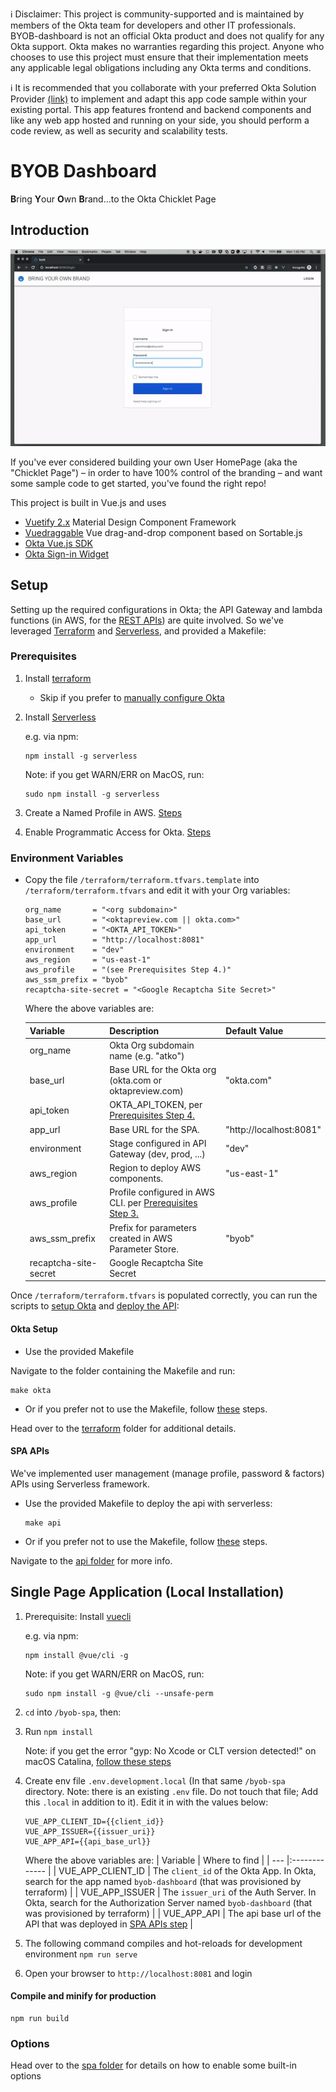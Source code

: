 ℹ️ Disclaimer: This project is community-supported and is maintained by members of the Okta team for developers and other IT professionals. BYOB-dashboard is not an official Okta product and does not qualify for any Okta support. Okta makes no warranties regarding this project. Anyone who chooses to use this project must ensure that their implementation meets any applicable legal obligations including any Okta terms and conditions.

ℹ️ It is recommended that you collaborate with your preferred Okta Solution Provider [(link)](https://www.okta.com/partners/meet-our-partners/?field_partner_type_tid=8101&field_solutions_target_id=6061) to implement and adapt this app code sample within your existing portal. This app features frontend and backend components and like any web app hosted and running on your side, you should perform a code review, as well as security and scalability tests.

# BYOB Dashboard

**B**ring **Y**our **O**wn **B**rand...to the Okta Chicklet Page

## Introduction

![alt text](images/byob-demo.gif)

If you've ever considered building your own User HomePage (aka the "Chicklet Page") – in order to have 100% control of the branding – and want some sample code to get started, you've found the right repo!

This project is built in Vue.js and uses

- [Vuetify 2.x](https://vuetifyjs.com/en/) Material Design Component Framework
- [Vuedraggable](https://github.com/SortableJS/Vue.Draggable) Vue drag-and-drop component based on Sortable.js
- [Okta Vue.js SDK](https://github.com/okta/okta-oidc-js/tree/master/packages/okta-vue)
- [Okta Sign-in Widget](https://github.com/okta/okta-signin-widget)

## Setup

Setting up the required configurations in Okta; the API Gateway and lambda functions (in AWS, for the [REST APIs](/byob-api)) are quite involved. So we've leveraged [Terraform](https://www.terraform.io/) and [Serverless](https://www.serverless.com), and provided a Makefile:

### Prerequisites

1. Install [terraform](https://learn.hashicorp.com/terraform/getting-started/install)

   - Skip if you prefer to [manually configure Okta](/terraform#manually-configure-okta)

2. Install [Serverless](https://www.serverless.com/framework/docs/getting-started/)

   e.g. via npm:

   ```
   npm install -g serverless
   ```

   Note: if you get WARN/ERR on MacOS, run:

   ```
   sudo npm install -g serverless
   ```

3. Create a Named Profile in AWS. [Steps](https://docs.idp.rocks/setup/#create-named-profile-in-aws-cli)
4. Enable Programmatic Access for Okta. [Steps](https://docs.idp.rocks/setup/#enable-programmatic-access-to-okta)

### Environment Variables

* Copy the file `/terraform/terraform.tfvars.template` into `/terraform/terraform.tfvars` and edit it with your Org variables:

    ```
    org_name       = "<org subdomain>"
    base_url       = "<oktapreview.com || okta.com>"
    api_token      = "<OKTA_API_TOKEN>"
    app_url        = "http://localhost:8081"
    environment    = "dev"
    aws_region     = "us-east-1"
    aws_profile    = "(see Prerequisites Step 4.)"
    aws_ssm_prefix = "byob"
    recaptcha-site-secret = "<Google Recaptcha Site Secret>"
    ```

    Where the above variables are: <a name="variable-names"></a>

    | Variable              | Description                                                                | Default Value           |
    | --------------------- | :------------------------------------------------------------------------- | ----------------------- |
    | org_name              | Okta Org subdomain name (e.g. "atko")                                      |                         |
    | base_url              | Base URL for the Okta org (okta.com or oktapreview.com)                    | "okta.com"              |
    | api_token             | OKTA_API_TOKEN, per [Prerequisites Step 4.](#prerequisites)                |                         |
    | app_url               | Base URL for the SPA.                                                      | "http://localhost:8081" |
    | environment           | Stage configured in API Gateway (dev, prod, ...)                           | "dev"                   |
    | aws_region            | Region to deploy AWS components.                                           | "us-east-1"             |
    | aws_profile           | Profile configured in AWS CLI. per [Prerequisites Step 3.](#prerequisites) |                         |
    | aws_ssm_prefix        | Prefix for parameters created in AWS Parameter Store.                      | "byob"                  |
    | recaptcha-site-secret | Google Recaptcha Site Secret                                               |                         |


Once `/terraform/terraform.tfvars` is populated correctly, you can run the scripts to [setup Okta](#okta-setup) and [deploy the API](#spa-apis):

#### Okta Setup

- Use the provided Makefile

Navigate to the folder containing the Makefile and run:

  ```
  make okta
  ```

- Or if you prefer not to use the Makefile, follow [these](terraform#run-terraform) steps.

Head over to the [terraform](/terraform) folder for additional details.

#### SPA APIs

We've implemented user management (manage profile, password & factors) APIs using Serverless framework.

- Use the provided Makefile to deploy the api with serverless:

  ```
  make api
  ```

- Or if you prefer not to use the Makefile, follow [these](byob-api#deploy) steps.

Navigate to the [api folder](/byob-api) for more info.

## Single Page Application (Local Installation)

1. Prerequisite: Install [vuecli](https://cli.vuejs.org/#getting-started)

   e.g. via npm:

   ```
   npm install @vue/cli -g
   ```

   Note: if you get WARN/ERR on MacOS, run:

   ```
   sudo npm install -g @vue/cli --unsafe-perm
   ```

2. `cd` into `/byob-spa`, then:
3. Run `npm install`

   Note: if you get the error "gyp: No Xcode or CLT version detected!" on macOS Catalina, [follow these steps](https://medium.com/flawless-app-stories/gyp-no-xcode-or-clt-version-detected-macos-catalina-anansewaa-38b536389e8d)

4. Create env file `.env.development.local` (In that same `/byob-spa` directory. Note: there is an existing `.env` file. Do not touch that file; Add this `.local` in addition to it). Edit it in with the values below:

   ```
   VUE_APP_CLIENT_ID={{client_id}}
   VUE_APP_ISSUER={{issuer_uri}}
   VUE_APP_API={{api_base_url}}
   ```

   Where the above variables are:
   | Variable | Where to find |
   | --- |:------------- |
   | VUE_APP_CLIENT_ID | The `client_id` of the Okta App. In Okta, search for the app named `byob-dashboard` (that was provisioned by terraform) |
   | VUE_APP_ISSUER | The `issuer_uri` of the Auth Server. In Okta, search for the Authorization Server named `byob-dashboard` (that was provisioned by terraform) |
   | VUE_APP_API | The api base url of the API that was deployed in [SPA APIs step](#spa-apis) |

5. The following command compiles and hot-reloads for development environment
   `npm run serve`
6. Open your browser to `http://localhost:8081` and login

#### Compile and minify for production

```
npm run build
```

### Options

Head over to the [spa folder](/byob-spa) for details on how to enable some built-in options
